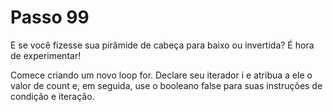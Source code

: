 # Passo 99

E se você fizesse sua pirâmide de cabeça para baixo ou invertida? É hora de experimentar!

Comece criando um novo loop for. Declare seu iterador i e atribua a ele o valor de count e, em seguida, use o booleano false para suas instruções de condição e iteração.